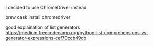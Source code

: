 I decided to use ChromeDriver instead 

brew cask install chromedriver

good explaination of list generators
https://medium.freecodecamp.org/python-list-comprehensions-vs-generator-expressions-cef70ccb49db
